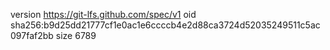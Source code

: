 version https://git-lfs.github.com/spec/v1
oid sha256:b9d25dd21777cf1e0ac1e6ccccb4e2d88ca3724d52035249511c5ac097faf2bb
size 6789
